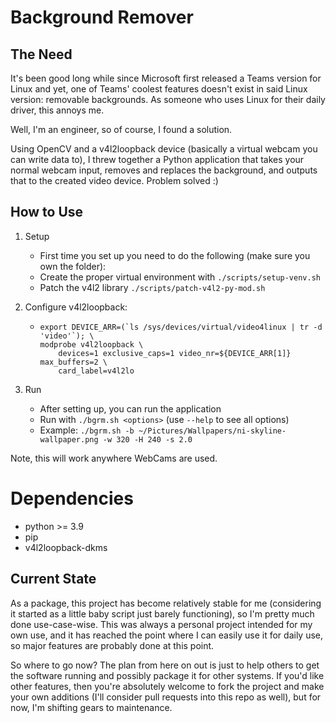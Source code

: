 # Background Remover

## The Need

It's been good long while since Microsoft first released a Teams version for Linux and yet, one of Teams' coolest features doesn't exist in said Linux version: removable backgrounds. As someone who uses Linux for their daily driver, this annoys me.

Well, I'm an engineer, so of course, I found a solution.

Using OpenCV and a v4l2loopback device (basically a virtual webcam you can write data to), I threw together a Python application that takes your normal webcam input, removes and replaces the background, and outputs that to the created video device. Problem solved :)

## How to Use

1. Setup
   - First time you set up you need to do the following (make sure you own the folder):
   - Create the proper virtual environment with `./scripts/setup-venv.sh`
   - Patch the v4l2 library `./scripts/patch-v4l2-py-mod.sh`

2. Configure v4l2loopback:
    - ```
      export DEVICE_ARR=(`ls /sys/devices/virtual/video4linux | tr -d 'video'`); \
      modprobe v4l2loopback \
          devices=1 exclusive_caps=1 video_nr=${DEVICE_ARR[1]} max_buffers=2 \
          card_label=v4l2lo
      ```

3. Run
   - After setting up, you can run the application
   - Run with `./bgrm.sh <options>` (use `--help` to see all options)
   - Example: `./bgrm.sh -b ~/Pictures/Wallpapers/ni-skyline-wallpaper.png -w 320 -H 240 -s 2.0`

Note, this will work anywhere WebCams are used.

# Dependencies

 - python >= 3.9
 - pip
 - v4l2loopback-dkms

## Current State

As a package, this project has become relatively stable for me (considering it started as a little baby script just barely functioning), so I'm pretty much done use-case-wise. This was always a personal project intended for my own use, and it has reached the point where I can easily use it for daily use, so major features are probably done at this point.

So where to go now? The plan from here on out is just to help others to get the software running and possibly package it for other systems. If you'd like other features, then you're absolutely welcome to fork the project and make your own additions (I'll consider pull requests into this repo as well), but for now, I'm shifting gears to maintenance.
